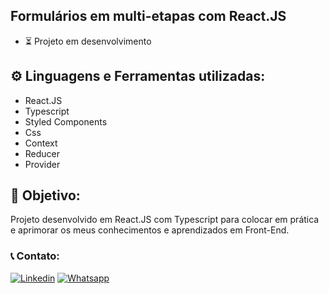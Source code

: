 ## Formulários em multi-etapas com React.JS

- ⏳ Projeto em desenvolvimento

## ⚙️ Linguagens e Ferramentas utilizadas:

- React.JS
- Typescript
- Styled Components
- Css
- Context
- Reducer
- Provider

## 🎯 Objetivo:

Projeto desenvolvido em React.JS com Typescript para colocar em prática e aprimorar os meus conhecimentos e aprendizados em Front-End.

### 📞 Contato:

[![Linkedin](https://img.shields.io/badge/LinkedIn-0077B5?style=for-the-badge&logo=linkedin&logoColor=white)](https://www.linkedin.com/in/danielalmeidadetoledo/)
[![Whatsapp](https://img.shields.io/badge/WhatsApp-25D366?style=for-the-badge&logo=whatsapp&logoColor=white)](https://api.whatsapp.com/send?phone=5515998485252)
